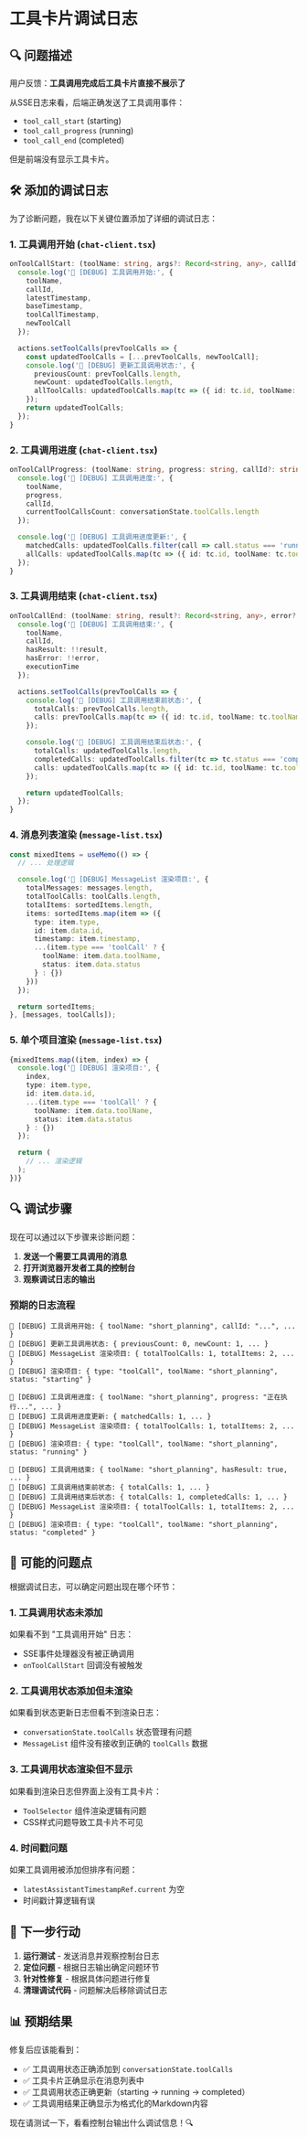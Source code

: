 # 工具卡片调试日志

## 🔍 问题描述

用户反馈：**工具调用完成后工具卡片直接不展示了**

从SSE日志来看，后端正确发送了工具调用事件：
- `tool_call_start` (starting)
- `tool_call_progress` (running)  
- `tool_call_end` (completed)

但是前端没有显示工具卡片。

## 🛠️ 添加的调试日志

为了诊断问题，我在以下关键位置添加了详细的调试日志：

### 1. 工具调用开始 (`chat-client.tsx`)

```typescript
onToolCallStart: (toolName: string, args?: Record<string, any>, callId?: string) => {
  console.log('🔧 [DEBUG] 工具调用开始:', {
    toolName,
    callId,
    latestTimestamp,
    baseTimestamp,
    toolCallTimestamp,
    newToolCall
  });

  actions.setToolCalls(prevToolCalls => {
    const updatedToolCalls = [...prevToolCalls, newToolCall];
    console.log('🔧 [DEBUG] 更新工具调用状态:', {
      previousCount: prevToolCalls.length,
      newCount: updatedToolCalls.length,
      allToolCalls: updatedToolCalls.map(tc => ({ id: tc.id, toolName: tc.toolName, status: tc.status }))
    });
    return updatedToolCalls;
  });
}
```

### 2. 工具调用进度 (`chat-client.tsx`)

```typescript
onToolCallProgress: (toolName: string, progress: string, callId?: string) => {
  console.log('🔧 [DEBUG] 工具调用进度:', {
    toolName,
    progress,
    callId,
    currentToolCallsCount: conversationState.toolCalls.length
  });

  console.log('🔧 [DEBUG] 工具调用进度更新:', {
    matchedCalls: updatedToolCalls.filter(call => call.status === 'running').length,
    allCalls: updatedToolCalls.map(tc => ({ id: tc.id, toolName: tc.toolName, status: tc.status }))
  });
}
```

### 3. 工具调用结束 (`chat-client.tsx`)

```typescript
onToolCallEnd: (toolName: string, result?: Record<string, any>, error?: string, callId?: string, executionTime?: number) => {
  console.log('🔧 [DEBUG] 工具调用结束:', {
    toolName,
    callId,
    hasResult: !!result,
    hasError: !!error,
    executionTime
  });

  actions.setToolCalls(prevToolCalls => {
    console.log('🔧 [DEBUG] 工具调用结束前状态:', {
      totalCalls: prevToolCalls.length,
      calls: prevToolCalls.map(tc => ({ id: tc.id, toolName: tc.toolName, status: tc.status }))
    });

    console.log('🔧 [DEBUG] 工具调用结束后状态:', {
      totalCalls: updatedToolCalls.length,
      completedCalls: updatedToolCalls.filter(tc => tc.status === 'completed').length,
      calls: updatedToolCalls.map(tc => ({ id: tc.id, toolName: tc.toolName, status: tc.status }))
    });

    return updatedToolCalls;
  });
}
```

### 4. 消息列表渲染 (`message-list.tsx`)

```typescript
const mixedItems = useMemo(() => {
  // ... 处理逻辑

  console.log('🔧 [DEBUG] MessageList 渲染项目:', {
    totalMessages: messages.length,
    totalToolCalls: toolCalls.length,
    totalItems: sortedItems.length,
    items: sortedItems.map(item => ({
      type: item.type,
      id: item.data.id,
      timestamp: item.timestamp,
      ...(item.type === 'toolCall' ? { 
        toolName: item.data.toolName, 
        status: item.data.status 
      } : {})
    }))
  });

  return sortedItems;
}, [messages, toolCalls]);
```

### 5. 单个项目渲染 (`message-list.tsx`)

```typescript
{mixedItems.map((item, index) => {
  console.log('🔧 [DEBUG] 渲染项目:', {
    index,
    type: item.type,
    id: item.data.id,
    ...(item.type === 'toolCall' ? { 
      toolName: item.data.toolName, 
      status: item.data.status 
    } : {})
  });

  return (
    // ... 渲染逻辑
  );
})}
```

## 🔍 调试步骤

现在可以通过以下步骤来诊断问题：

1. **发送一个需要工具调用的消息**
2. **打开浏览器开发者工具的控制台**
3. **观察调试日志的输出**

### 预期的日志流程

```
🔧 [DEBUG] 工具调用开始: { toolName: "short_planning", callId: "...", ... }
🔧 [DEBUG] 更新工具调用状态: { previousCount: 0, newCount: 1, ... }
🔧 [DEBUG] MessageList 渲染项目: { totalToolCalls: 1, totalItems: 2, ... }
🔧 [DEBUG] 渲染项目: { type: "toolCall", toolName: "short_planning", status: "starting" }

🔧 [DEBUG] 工具调用进度: { toolName: "short_planning", progress: "正在执行...", ... }
🔧 [DEBUG] 工具调用进度更新: { matchedCalls: 1, ... }
🔧 [DEBUG] MessageList 渲染项目: { totalToolCalls: 1, totalItems: 2, ... }
🔧 [DEBUG] 渲染项目: { type: "toolCall", toolName: "short_planning", status: "running" }

🔧 [DEBUG] 工具调用结束: { toolName: "short_planning", hasResult: true, ... }
🔧 [DEBUG] 工具调用结束前状态: { totalCalls: 1, ... }
🔧 [DEBUG] 工具调用结束后状态: { totalCalls: 1, completedCalls: 1, ... }
🔧 [DEBUG] MessageList 渲染项目: { totalToolCalls: 1, totalItems: 2, ... }
🔧 [DEBUG] 渲染项目: { type: "toolCall", toolName: "short_planning", status: "completed" }
```

## 🎯 可能的问题点

根据调试日志，可以确定问题出现在哪个环节：

### 1. 工具调用状态未添加
如果看不到 "工具调用开始" 日志：
- SSE事件处理器没有被正确调用
- `onToolCallStart` 回调没有被触发

### 2. 工具调用状态添加但未渲染
如果看到状态更新日志但看不到渲染日志：
- `conversationState.toolCalls` 状态管理有问题
- `MessageList` 组件没有接收到正确的 `toolCalls` 数据

### 3. 工具调用状态渲染但不显示
如果看到渲染日志但界面上没有工具卡片：
- `ToolSelector` 组件渲染逻辑有问题
- CSS样式问题导致工具卡片不可见

### 4. 时间戳问题
如果工具调用被添加但排序有问题：
- `latestAssistantTimestampRef.current` 为空
- 时间戳计算逻辑有误

## 🔧 下一步行动

1. **运行测试** - 发送消息并观察控制台日志
2. **定位问题** - 根据日志输出确定问题环节
3. **针对性修复** - 根据具体问题进行修复
4. **清理调试代码** - 问题解决后移除调试日志

## 📊 预期结果

修复后应该能看到：
- ✅ 工具调用状态正确添加到 `conversationState.toolCalls`
- ✅ 工具卡片正确显示在消息列表中
- ✅ 工具调用状态正确更新（starting → running → completed）
- ✅ 工具调用结果正确显示为格式化的Markdown内容

现在请测试一下，看看控制台输出什么调试信息！🔍
